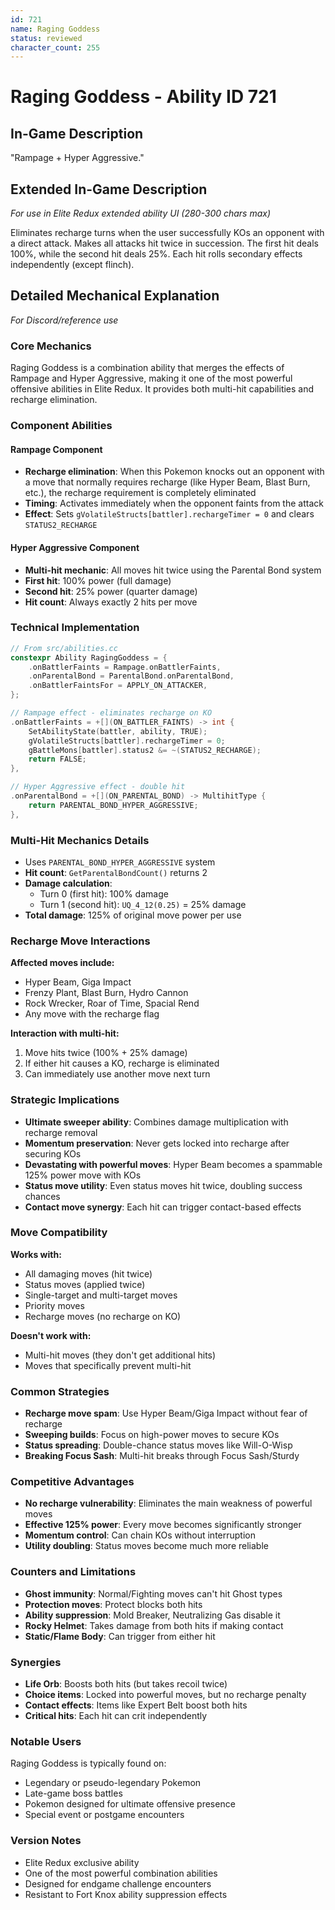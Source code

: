 ```yaml
---
id: 721
name: Raging Goddess 
status: reviewed
character_count: 255
---
```


# Raging Goddess - Ability ID 721

## In-Game Description
"Rampage + Hyper Aggressive."

## Extended In-Game Description
*For use in Elite Redux extended ability UI (280-300 chars max)*

Eliminates recharge turns when the user successfully KOs an opponent with a direct attack. Makes all attacks hit twice in succession. The first hit deals 100%, while the second hit deals 25%. Each hit rolls secondary effects independently (except flinch).


## Detailed Mechanical Explanation
*For Discord/reference use*

### Core Mechanics
Raging Goddess is a combination ability that merges the effects of Rampage and Hyper Aggressive, making it one of the most powerful offensive abilities in Elite Redux. It provides both multi-hit capabilities and recharge elimination.

### Component Abilities

#### Rampage Component 
- **Recharge elimination**: When this Pokemon knocks out an opponent with a move that normally requires recharge (like Hyper Beam, Blast Burn, etc.), the recharge requirement is completely eliminated
- **Timing**: Activates immediately when the opponent faints from the attack
- **Effect**: Sets `gVolatileStructs[battler].rechargeTimer = 0` and clears `STATUS2_RECHARGE`

#### Hyper Aggressive Component
- **Multi-hit mechanic**: All moves hit twice using the Parental Bond system
- **First hit**: 100% power (full damage)  
- **Second hit**: 25% power (quarter damage)
- **Hit count**: Always exactly 2 hits per move

### Technical Implementation
```cpp
// From src/abilities.cc
constexpr Ability RagingGoddess = {
    .onBattlerFaints = Rampage.onBattlerFaints,
    .onParentalBond = ParentalBond.onParentalBond,
    .onBattlerFaintsFor = APPLY_ON_ATTACKER,
};

// Rampage effect - eliminates recharge on KO
.onBattlerFaints = +[](ON_BATTLER_FAINTS) -> int {
    SetAbilityState(battler, ability, TRUE);
    gVolatileStructs[battler].rechargeTimer = 0;
    gBattleMons[battler].status2 &= ~(STATUS2_RECHARGE);
    return FALSE;
},

// Hyper Aggressive effect - double hit
.onParentalBond = +[](ON_PARENTAL_BOND) -> MultihitType { 
    return PARENTAL_BOND_HYPER_AGGRESSIVE; 
},
```

### Multi-Hit Mechanics Details
- Uses `PARENTAL_BOND_HYPER_AGGRESSIVE` system
- **Hit count**: `GetParentalBondCount()` returns 2
- **Damage calculation**: 
  - Turn 0 (first hit): 100% damage
  - Turn 1 (second hit): `UQ_4_12(0.25)` = 25% damage
- **Total damage**: 125% of original move power per use

### Recharge Move Interactions
**Affected moves include:**
- Hyper Beam, Giga Impact
- Frenzy Plant, Blast Burn, Hydro Cannon
- Rock Wrecker, Roar of Time, Spacial Rend
- Any move with the recharge flag

**Interaction with multi-hit:**
1. Move hits twice (100% + 25% damage)
2. If either hit causes a KO, recharge is eliminated
3. Can immediately use another move next turn

### Strategic Implications
- **Ultimate sweeper ability**: Combines damage multiplication with recharge removal
- **Momentum preservation**: Never gets locked into recharge after securing KOs
- **Devastating with powerful moves**: Hyper Beam becomes a spammable 125% power move with KOs
- **Status move utility**: Even status moves hit twice, doubling success chances
- **Contact move synergy**: Each hit can trigger contact-based effects

### Move Compatibility
**Works with:**
- All damaging moves (hit twice)
- Status moves (applied twice) 
- Single-target and multi-target moves
- Priority moves
- Recharge moves (no recharge on KO)

**Doesn't work with:**
- Multi-hit moves (they don't get additional hits)
- Moves that specifically prevent multi-hit

### Common Strategies
- **Recharge move spam**: Use Hyper Beam/Giga Impact without fear of recharge
- **Sweeping builds**: Focus on high-power moves to secure KOs
- **Status spreading**: Double-chance status moves like Will-O-Wisp
- **Breaking Focus Sash**: Multi-hit breaks through Focus Sash/Sturdy

### Competitive Advantages
- **No recharge vulnerability**: Eliminates the main weakness of powerful moves
- **Effective 125% power**: Every move becomes significantly stronger
- **Momentum control**: Can chain KOs without interruption
- **Utility doubling**: Status moves become much more reliable

### Counters and Limitations
- **Ghost immunity**: Normal/Fighting moves can't hit Ghost types
- **Protection moves**: Protect blocks both hits
- **Ability suppression**: Mold Breaker, Neutralizing Gas disable it
- **Rocky Helmet**: Takes damage from both hits if making contact
- **Static/Flame Body**: Can trigger from either hit

### Synergies
- **Life Orb**: Boosts both hits (but takes recoil twice)
- **Choice items**: Locked into powerful moves, but no recharge penalty
- **Contact effects**: Items like Expert Belt boost both hits
- **Critical hits**: Each hit can crit independently

### Notable Users
Raging Goddess is typically found on:
- Legendary or pseudo-legendary Pokemon
- Late-game boss battles
- Pokemon designed for ultimate offensive presence
- Special event or postgame encounters

### Version Notes
- Elite Redux exclusive ability
- One of the most powerful combination abilities
- Designed for endgame challenge encounters
- Resistant to Fort Knox ability suppression effects